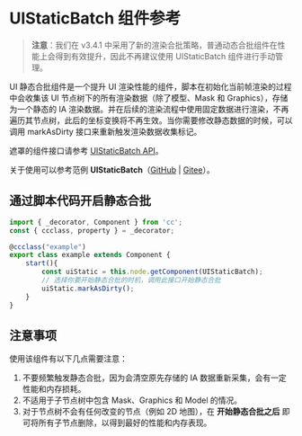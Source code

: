 # UIStaticBatch 组件参考

> **注意**：我们在 v3.4.1 中采用了新的渲染合批策略，普通动态合批组件在性能上会得到有效提升，因此不再建议使用 UIStaticBatch 组件进行手动管理。

UI 静态合批组件是一个提升 UI 渲染性能的组件，脚本在初始化当前帧渲染的过程中会收集该 UI 节点树下的所有渲染数据（除了模型、Mask 和 Graphics），存储为一个静态的 IA 渲染数据。并在后续的渲染流程中使用固定数据进行渲染，不再遍历其节点树，此后的坐标变换将不再生效。当你需要修改静态数据的时候，可以调用 markAsDirty 接口来重新触发渲染数据收集标记。

遮罩的组件接口请参考 [UIStaticBatch API](%__APIDOC__%/zh/class/UIStaticBatch)。

关于使用可以参考范例 **UIStaticBatch**（[GitHub](https://github.com/cocos/cocos-test-projects/tree/v3.5/assets/cases/ui/19.static-ui) | [Gitee](https://gitee.com/mirrors_cocos-creator/test-cases-3d/tree/v3.5/assets/cases/ui/19.static-ui)）。

## 通过脚本代码开启静态合批

```ts
import { _decorator, Component } from 'cc';
const { ccclass, property } = _decorator;

@ccclass("example")
export class example extends Component {
    start(){
        const uiStatic = this.node.getComponent(UIStaticBatch);
        // 选择你要开始静态合批的时机，调用此接口开始静态合批
        uiStatic.markAsDirty();
    }
}
```

## 注意事项

使用该组件有以下几点需要注意：

1. 不要频繁触发静态合批，因为会清空原先存储的 IA 数据重新采集，会有一定性能和内存损耗。
2. 不适用于子节点树中包含 Mask、Graphics 和 Model 的情况。
3. 对于节点树不会有任何改变的节点（例如 2D 地图），在 **开始静态合批之后** 即可将所有子节点删除，以得到最好的性能和内存表现。

